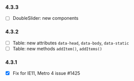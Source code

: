 ### 4.3.3
+ [ ] DoubleSlider: new components

### 4.3.2
+ [ ] Table: new attributes `data-head`, `data-body`, `data-static`
+ [ ] Table: new methods `addItem()`, `addItems()`

### 4.3.1
+ [x] Fix for IE11, Metro 4 issue #1425 
